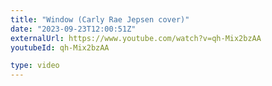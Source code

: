 ```yaml
---
title: "Window (Carly Rae Jepsen cover)"
date: "2023-09-23T12:00:51Z"
externalUrl: https://www.youtube.com/watch?v=qh-Mix2bzAA
youtubeId: qh-Mix2bzAA

type: video
---
```

